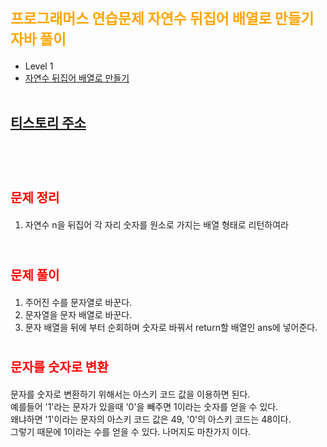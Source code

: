 # <span style="color:orange; font-size:17pt; font-weight:bold">프로그래머스 연습문제 자연수 뒤집어 배열로 만들기 자바 풀이</span>
- Level 1
- [자연수 뒤집어 배열로 만들기](https://programmers.co.kr/learn/courses/30/lessons/12932?language=java)
<br><br>

## [티스토리 주소](https://hoho325.tistory.com/)
<br><br>

# <span style="color: red; font-size:15pt">문제 정리</span>
1. 자연수 n을 뒤집어 각 자리 숫자를 원소로 가지는 배열 형태로 리턴하여라
<br><br>

# <span style="color: red; font-size:15pt">문제 풀이</span>
1. 주어진 수를 문자열로 바꾼다.
2. 문자열을 문자 배열로 바꾼다.
3. 문자 배열을 뒤에 부터 순회하며 숫자로 바꿔서 return할 배열인 ans에 넣어준다.

# <span style="color: red; font-size:15pt">문자를 숫자로 변환</span>
문자를 숫자로 변환하기 위해서는 아스키 코드 값을 이용하면 된다.  
예를들어 '1'라는 문자가 있을때 '0'을 빼주면 1이라는 숫자를 얻을 수 있다.  
왜냐하면 '1'이라는 문자의 아스키 코드 값은 49, '0'의 아스키 코드는 48이다.  
그렇기 때문에 1이라는 수를 얻을 수 있다. 나머지도 마찬가지 이다.  